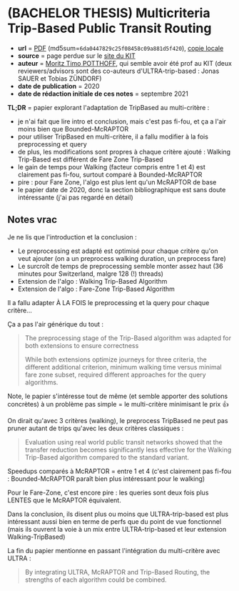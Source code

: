 # (BACHELOR THESIS) Multicriteria Trip-Based Public Transit Routing

- **url** = [PDF](https://i11www.iti.kit.edu/_media/teaching/theses/ba-potthoff-20.pdf) (md5sum=`6da0447829c25f08458c09a881d5f420`), [copie locale](./LOCALCOPIES/ba-potthoff-20.pdf)
- **source** = page perdue sur le [site du KIT](https://i11www.iti.kit.edu/)
- **auteur** = [Moritz Timo POTTHOFF](https://pp.ipd.kit.edu/person.php?id=226&lang=en), qui semble avoir été prof au KIT (deux reviewers/advisors sont des co-auteurs d'ULTRA-trip-based : Jonas SAUER et Tobias ZÜNDORF)
- **date de publication** = 2020
- **date de rédaction initiale de ces notes** = septembre 2021

**TL;DR** = papier explorant l'adaptation de TripBased au multi-critère :

* je n'ai fait que lire intro et conclusion, mais c'est pas fi-fou, et ça a l'air moins bien que Bounded-McRAPTOR
* pour utiliser TripBased en multi-critère, il a fallu modifier à la fois preprocessing et query
* de plus, les modifications sont propres à chaque critère ajouté : Walking Trip-Based est différent de Fare Zone Trip-Based
* le gain de temps pour Walking (facteur compris entre 1 et 4) est clairement pas fi-fou, surtout comparé à Bounded-McRAPTOR
* pire : pour Fare Zone, l'algo est plus lent qu'un McRAPTOR de base
* le papier date de 2020, donc la section bibliographique est sans doute intéressante (j'ai pas regardé en détail)


## Notes vrac

Je ne lis que l'introduction et la conclusion :

- Le preprocessing est adapté est optimisé pour chaque critère qu'on veut ajouter (on a un preprocess walking duration, un preprocess fare)
- Le surcroît de temps de preprocessing semble monter assez haut (36 minutes pour Switzerland, malgre 128 (!) threads)
- Extension de l'algo : Walking Trip-Based Algorithm
- Extension de l'algo : Fare-Zone Trip-Based Algorithm

Il a fallu adapter À LA FOIS le preprocessing et la query pour chaque critère...

Ça a pas l'air générique du tout :

> The preprocessing stage of the Trip-Based algorithm was adapted for both extensions to ensure correctness
>
> While both extensions optimize journeys for three criteria, the different additional criterion, minimum walking time versus minimal fare zone subset, required different approaches for the query algorithms.

Note, le papier s'intéresse tout de même (et semble apporter des solutions concrètes) à un problème pas simple = le multi-critère minimisant le prix :+1:

On dirait qu'avec 3 critères (walking), le preprocess TripBased ne peut pas pruner autant de trips qu'avec les deux critères classiques :

> Evaluation using real world public transit networks showed that the transfer reduction becomes significantly less effective for the Walking Trip-Based algorithm compared to the standard variant.

Speedups comparés à McRAPTOR = entre 1 et 4 (c'est clairement pas fi-fou : Bounded-McRAPTOR paraît bien plus intéressant pour le walking)

Pour le Fare-Zone, c'est encore pire : les queries sont deux fois plus LENTES que le McRAPTOR équivalent.

Dans la conclusion, ils disent plus ou moins que ULTRA-trip-based est plus intéressant aussi bien en terme de perfs que du point de vue fonctionnel (mais ils ouvrent la voie à un mix entre ULTRA-trip-based et leur extension Walking-TripBased)

La fin du papier mentionne en passant l'intégration du multi-critère avec ULTRA :

> By integrating ULTRA, McRAPTOR and Trip-Based Routing, the strengths of each algorithm could be combined.
